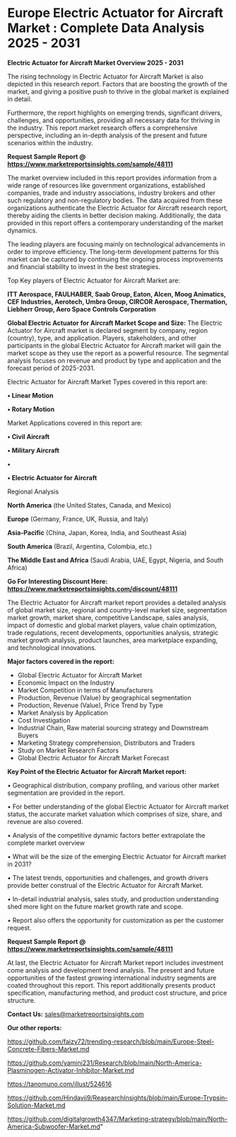 # Europe Electric Actuator for Aircraft Market : Complete Data Analysis 2025 - 2031

<Strong> Electric Actuator for Aircraft Market Overview 2025 - 2031</strong>

The rising technology in Electric Actuator for Aircraft Market is also depicted in this research report. Factors that are boosting the growth of the market, and giving a positive push to thrive in the global market is explained in detail.

Furthermore, the report highlights on emerging trends, significant drivers, challenges, and opportunities, providing all necessary data for thriving in the industry. This report market research offers a comprehensive perspective, including an in-depth analysis of the present and future scenarios within the industry.

<strong>Request Sample Report @ <a href=https://www.marketreportsinsights.com/sample/48111>https://www.marketreportsinsights.com/sample/48111</a></strong>

The market overview included in this report provides information from a wide range of resources like government organizations, established companies, trade and industry associations, industry brokers and other such regulatory and non-regulatory bodies. The data acquired from these organizations authenticate the Electric Actuator for Aircraft research report, thereby aiding the clients in better decision making. Additionally, the data provided in this report offers a contemporary understanding of the market dynamics.

The leading players are focusing mainly on technological advancements in order to improve efficiency. The long-term development patterns for this market can be captured by continuing the ongoing process improvements and financial stability to invest in the best strategies.

Top Key players of Electric Actuator for Aircraft Market are:

<strong>ITT Aerospace, FAULHABER, Saab Group, Eaton, Alcen, Moog Animatics, CEF Industries, Aerotech, Umbra Group, CIRCOR Aerospace, Thermation, Liebherr Group, Aero Space Controls Corporation</strong>

<strong><b>Global Electric Actuator for Aircraft Market Scope and Size:</b></strong>
The Electric Actuator for Aircraft market is declared segment by company, region (country), type, and application. Players, stakeholders, and other participants in the global Electric Actuator for Aircraft market will gain the market scope as they use the report as a powerful resource. The segmental analysis focuses on revenue and product by type and application and the forecast period of 2025-2031.

Electric Actuator for Aircraft Market Types covered in this report are:

<strong>•  Linear Motion

•  Rotary Motion</strong>

Market Applications covered in this report are:

<strong>•  Civil Aircraft

•  Military Aircraft

•  

•  Electric Actuator for Aircraft</strong> 

Regional Analysis

<strong>North America</strong> (the United States, Canada, and Mexico)

<strong>Europe</strong> (Germany, France, UK, Russia, and Italy)

<strong>Asia-Pacific</strong> (China, Japan, Korea, India, and Southeast Asia)

<strong>South America</strong> (Brazil, Argentina, Colombia, etc.)

<strong>The Middle East and Africa</strong> (Saudi Arabia, UAE, Egypt, Nigeria, and South Africa)

<strong>Go For Interesting Discount Here: <a href=https://www.marketreportsinsights.com/discount/48111>https://www.marketreportsinsights.com/discount/48111</a></strong>

The Electric Actuator for Aircraft market report provides a detailed analysis of global market size, regional and country-level market size, segmentation market growth, market share, competitive Landscape, sales analysis, impact of domestic and global market players, value chain optimization, trade regulations, recent developments, opportunities analysis, strategic market growth analysis, product launches, area marketplace expanding, and technological innovations.

<strong><b>Major factors covered in the report:</b></strong>
<ul>
  <li>Global Electric Actuator for Aircraft Market </li>
  <li>Economic Impact on the Industry</li>
  <li>Market Competition in terms of Manufacturers</li>
  <li>Production, Revenue (Value) by geographical segmentation</li>
  <li>Production, Revenue (Value), Price Trend by Type</li>
  <li>Market Analysis by Application</li>
  <li>Cost Investigation</li>
  <li>Industrial Chain, Raw material sourcing strategy and Downstream Buyers</li>
  <li>Marketing Strategy comprehension, Distributors and Traders</li>
  <li>Study on Market Research Factors</li>
  <li>Global Electric Actuator for Aircraft Market Forecast</li>
</ul>

<strong><b>Key Point of the Electric Actuator for Aircraft Market report:</b></strong>

• Geographical distribution, company profiling, and various other market segmentation are provided in the report.

• For better understanding of the global Electric Actuator for Aircraft market status, the accurate market valuation which comprises of size, share, and revenue are also covered.

• Analysis of the competitive dynamic factors better extrapolate the complete market overview

• What will be the size of the emerging Electric Actuator for Aircraft market in 2031?

• The latest trends, opportunities and challenges, and growth drivers provide better construal of the Electric Actuator for Aircraft Market.

• In-detail industrial analysis, sales study, and production understanding shed more light on the future market growth rate and scope.

• Report also offers the opportunity for customization as per the customer request.

<strong>Request Sample Report @ <a href=https://www.marketreportsinsights.com/sample/48111>https://www.marketreportsinsights.com/sample/48111</a></strong>

At last, the Electric Actuator for Aircraft Market report includes investment come analysis and development trend analysis. The present and future opportunities of the fastest growing international industry segments are coated throughout this report. This report additionally presents product specification, manufacturing method, and product cost structure, and price structure.

<strong>Contact Us:</strong>
sales@marketreportsinsights.com

<strong>Our other reports:</strong>

<a href=https://github.com/faizy72/trending-research/blob/main/Europe-Steel-Concrete-Fibers-Market.md>https://github.com/faizy72/trending-research/blob/main/Europe-Steel-Concrete-Fibers-Market.md</a>

<a href=https://github.com/yamini231/Research/blob/main/North-America-Plasminogen-Activator-Inhibitor-Market.md>https://github.com/yamini231/Research/blob/main/North-America-Plasminogen-Activator-Inhibitor-Market.md</a>

<a href=https://tanomuno.com/illust/524616>https://tanomuno.com/illust/524616</a>

<a href=https://github.com/Hindavii9/ReasearchInsights/blob/main/Europe-Trypsin-Solution-Market.md>https://github.com/Hindavii9/ReasearchInsights/blob/main/Europe-Trypsin-Solution-Market.md</a>

<a href=https://github.com/digitalgrowth4347/Marketing-strategy/blob/main/North-America-Subwoofer-Market.md>https://github.com/digitalgrowth4347/Marketing-strategy/blob/main/North-America-Subwoofer-Market.md</a>"
